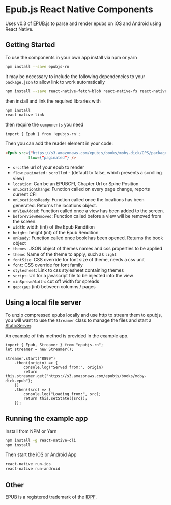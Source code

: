 Epub.js React Native Components
================================

Uses v0.3 of [EPUB.js](https://github.com/futurepress/epub.js) to parse and render epubs on iOS and Android using React Native.

Getting Started
-------------------------

To use the components in your own app install via npm or yarn

```bash
npm install --save epubjs-rn
```

It may be necessary to include the following dependencies to your `package.json`
to allow link to work automatically

```bash
npm install --save react-native-fetch-blob react-native-fs react-native-orientation react-native-zip-archive react-native-static-server react-native-wkwebview-reborn base-64
```

then install and link the required libraries with
```bash
npm install
react-native link
```

then require the `components` you need

```
import { Epub } from 'epubjs-rn';
```

Then you can add the reader element in your code:

```html
<Epub src={"https://s3.amazonaws.com/epubjs/books/moby-dick/OPS/package.opf"}
		  flow={"paginated"} />
```

* `src`: the url of your epub to render
* `flow`: `paginated` : `scrolled` - (default to false, which presents a scrolling view)
* `location`: Can be an EPUBCFI, Chapter Url or Spine Position
* `onLocationChange`: Function called on every page change, reports current CFI
* `onLocationsReady`: Function called once the locations has been generated. Returns the locations object.
* `onViewAdded`: Function called once a view has been added to the screen.
* `beforeViewRemoved`: Function called before a view will be removed from the screen.
* `width`: width (int) of the Epub Rendition
* `height`: height (int) of the Epub Rendition
* `onReady`: Function called once book has been opened. Returns the book object
* `themes`: JSON object of themes names and css properties to be applied
* `theme`: Name of the theme to apply, such as `light`
* `fontSize`: CSS override for font size of theme, needs a css unit
* `font`: CSS override for font family
* `stylesheet`: Link to css stylesheet containing themes
* `script`: Url for a javascript file to be injected into the view
* `minSpreadWidth`: cut off width for spreads
* `gap`: gap (int) between columns / pages

Using a local file server
-------------------------

To unzip compressed epubs locally and use http to stream them to epubjs,
you will want to use the `Streamer` class to manage the files and start a [StaticServer](https://github.com/futurepress/react-native-static-server).

An example of this method is provided in the example app.

```
import { Epub, Streamer } from "epubjs-rn";
let streamer = new Streamer();

streamer.start("8899")
	.then((origin) => {
		console.log("Served from:", origin)
		return this.streamer.get("https://s3.amazonaws.com/epubjs/books/moby-dick.epub");
	})
	.then((src) => {
		console.log("Loading from:", src);
		return this.setState({src});
	});
```

Running the example app
-------------------------

Install from NPM or Yarn

```bash
npm install -g react-native-cli
npm install
```
Then start the iOS or Android App

```bash
react-native run-ios
react-native run-android
```

Other
-------------------------

EPUB is a registered trademark of the [IDPF](http://idpf.org/).
